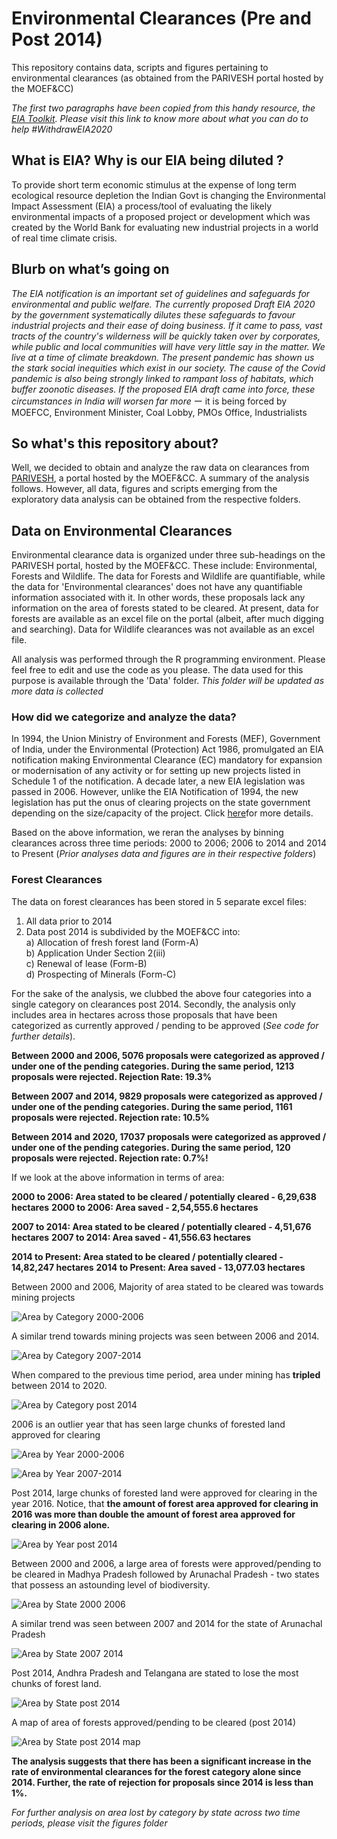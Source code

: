 # Environmental Clearances (Pre and Post 2014)
This repository contains data, scripts and figures pertaining to environmental clearances (as obtained from the PARIVESH portal hosted by the MOEF&amp;CC)

*The first two paragraphs have been copied from this handy resource, the [EIA Toolkit](https://coda.io/d/SAVE-EIA-TOOLKIT_dWwI4b9FeBu/EIA-Toolkit_suyhn#_luB6C). Please visit this link to know more about what you can do to help #WithdrawEIA2020*

## What is EIA? Why is our EIA being diluted ?

To provide short term economic stimulus at the expense of long term  ecological resource depletion the Indian Govt is changing the Environmental Impact Assessment (EIA) a process/tool of evaluating the likely environmental impacts of a proposed project or development which was created by the World Bank for evaluating new industrial projects in a world of real time climate crisis.  

## Blurb on what’s going on  

*The EIA notification is an important set of guidelines and safeguards for environmental and public welfare. The currently proposed Draft EIA 2020 by the government systematically dilutes these safeguards to favour industrial projects and their ease of doing business. If it came to pass, vast tracts of the country's wilderness will be quickly taken over by corporates, while public and local communities will have very little say in the matter. We live at a time of climate breakdown. The present pandemic has shown us the stark social inequities which exist in our society. The cause of the Covid pandemic is also being strongly linked to rampant loss of habitats, which buffer zoonotic diseases. If the proposed EIA draft came into force, these circumstances in India will worsen far more*
ー it is being forced by MOEFCC, Environment Minister, Coal Lobby, PMOs Office, Industrialists  

## So what's this repository about?

Well, we decided to obtain and analyze the raw data on clearances from [PARIVESH](http://parivesh.nic.in/), a portal hosted by the MOEF&CC. A summary of the analysis follows. However, all data, figures and scripts emerging from the exploratory data analysis can be obtained from the respective folders.

## Data on Environmental Clearances

Environmental clearance data is organized under three sub-headings on the PARIVESH portal, hosted by the MOEF&CC. These include: Environmental, Forests and Wildlife. The data for Forests and Wildlife are quantifiable, while the data for 'Environmental clearances' does not have any quantifiable information associated with it. In other words, these proposals lack any information on the area of forests stated to be cleared. At present, data for forests are available as an excel file on the portal (albeit, after much digging and searching). Data for Wildlife clearances was not available as an excel file. 

All analysis was performed through the R programming environment. Please feel free to edit and use the code as you please. The data used for this purpose is available through the 'Data' folder. *This folder will be updated as more data is collected*

### How did we categorize and analyze the data?

In 1994, the Union Ministry of Environment and Forests (MEF), Government of India, under the Environmental (Protection) Act 1986, promulgated an EIA notification making Environmental Clearance (EC) mandatory for expansion or modernisation of any activity or for setting up new projects listed in Schedule 1 of the notification. A decade later, a new EIA legislation was passed in 2006. However, unlike the EIA Notification of 1994, the new legislation has put the onus of clearing projects on the state government depending on the size/capacity of the project. Click [here](https://www.cseindia.org/understanding-eia-383#:~:text=On%2027%20January%201994%2C%20the,listed%20in%20Schedule%201%20of)for more details. 

Based on the above information, we reran the analyses by binning clearances across three time periods: 2000 to 2006; 2006 to 2014 and 2014 to Present (*Prior analyses data and figures are in their respective folders*)

### Forest Clearances

The data on forest clearances has been stored in 5 separate excel files:

1. All data prior to 2014
2. Data post 2014 is subdivided by the MOEF&CC into:  
    a) Allocation of fresh forest land (Form-A)	   
    b) Application Under Section 2(iii)	     
    c) Renewal of lease (Form-B)         	  
    d) Prospecting of Minerals (Form-C)    

For the sake of the analysis, we clubbed the above four categories into a single category on clearances post 2014. Secondly, the analysis only includes area in hectares across those proposals that have been categorized as currently approved / pending to be approved (*See code for further details*).

**Between 2000 and 2006, 5076 proposals were categorized as approved / under one of the pending categories. During the same period, 1213 proposals were rejected. 
Rejection Rate: 19.3%**

**Between 2007 and 2014, 9829 proposals were categorized as approved / under one of the pending categories. During the same period, 1161 proposals were rejected. 
Rejection rate: 10.5%**

**Between 2014 and 2020, 17037 proposals were categorized as approved / under one of the pending categories. During the same period, 120 proposals were rejected. 
Rejection rate: 0.7%!**

If we look at the above information in terms of area:

**2000 to 2006: Area stated to be cleared / potentially cleared - 6,29,638 hectares**
**2000 to 2006: Area saved - 2,54,555.6 hectares**

**2007 to 2014: Area stated to be cleared / potentially cleared - 4,51,676 hectares**
**2007 to 2014: Area saved - 41,556.63 hectares**

**2014 to Present: Area stated to be cleared / potentially cleared - 14,82,247 hectares**
**2014 to Present: Area saved - 13,077.03 hectares**

Between 2000 and 2006, Majority of area stated to be cleared was towards mining projects 

![Area by Category 2000-2006](https://github.com/vjjan91/Environmental-Clearances/blob/master/Figures/cat_area_2000-2006.png)

A similar trend towards mining projects was seen between 2006 and 2014.

![Area by Category 2007-2014](https://github.com/vjjan91/Environmental-Clearances/blob/master/Figures/cat_area_2007-2014.png)

When compared to the previous time period, area under mining has **tripled** between 2014 to 2020.

![Area by Category post 2014](https://github.com/vjjan91/WithdrawEIA2020/blob/master/Figures/post2014_Area_vs_Category.png)

2006 is an outlier year that has seen large chunks of forested land approved for clearing

![Area by Year 2000-2006](https://github.com/vjjan91/Environmental-Clearances/blob/master/Figures/year_area_2000-2006.png)

![Area by Year 2007-2014](https://github.com/vjjan91/Environmental-Clearances/blob/master/Figures/year_area_2007-2014.png)

Post 2014, large chunks of forested land were approved for clearing in the year 2016. Notice, that **the amount of forest area approved for clearing in 2016 was more than double the amount of forest area approved for clearing in 2006 alone.** 

![Area by Year post 2014](https://github.com/vjjan91/WithdrawEIA2020/blob/master/Figures/post2014_Area_by_Year.png)

Between 2000 and 2006, a large area of forests were approved/pending to be cleared in Madhya Pradesh followed by Arunachal Pradesh - two states that possess an astounding level of biodiversity.

![Area by State 2000 2006](https://github.com/vjjan91/Environmental-Clearances/blob/master/Figures/state_area_2000-2006.png)

A similar trend was seen between 2007 and 2014 for the state of Arunachal Pradesh

![Area by State 2007 2014](https://github.com/vjjan91/Environmental-Clearances/blob/master/Figures/state_area_2007-2014.png)

Post 2014, Andhra Pradesh and Telangana are stated to lose the most chunks of forest land. 

![Area by State post 2014](https://github.com/vjjan91/WithdrawEIA2020/blob/master/Figures/post2014_Area_by_State.png)

A map of area of forests approved/pending to be cleared (post 2014)

![Area by State post 2014 map](https://github.com/vjjan91/WithdrawEIA2020/blob/master/Figures/state_area_post2014.png)

**The analysis suggests that there has been a significant increase in the rate of environmental clearances for the forest category alone since 2014. Further, the rate of rejection for proposals since 2014 is less than 1%.**

*For further analysis on area lost by category by state across two time periods, please visit the figures folder*



